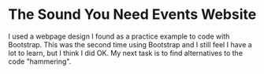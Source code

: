 # The Sound You Need Events Website
I used a webpage design I found as a practice example to code with Bootstrap. This was the second time using Bootstrap and I still feel I have a lot to learn, but I think I did OK. My next task is to find alternatives to the code "hammering".
